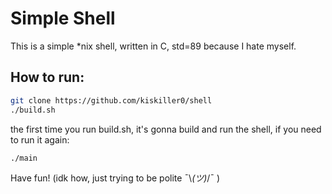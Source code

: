 # Simple Shell

This is a simple \*nix shell, written in C, std=89 because I hate myself.

## How to run:

```sh
git clone https://github.com/kiskiller0/shell
./build.sh
```

the first time you run build.sh, it's gonna build and run the shell, if you need to run it again:

```sh
./main
```

Have fun! (idk how, just trying to be polite ¯\\_(ツ)_/¯  )
